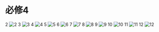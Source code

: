 # 必修4

2
![2](../../book/人教版高中数学A版必修4/人教版高中数学A版必修4_2.png)
3
![3](../../book/人教版高中数学A版必修4/人教版高中数学A版必修4_3.png)
4
![4](../../book/人教版高中数学A版必修4/人教版高中数学A版必修4_4.png)
5
![5](../../book/人教版高中数学A版必修4/人教版高中数学A版必修4_5.png)
6
![6](../../book/人教版高中数学A版必修4/人教版高中数学A版必修4_6.png)
7
![7](../../book/人教版高中数学A版必修4/人教版高中数学A版必修4_7.png)
8
![8](../../book/人教版高中数学A版必修4/人教版高中数学A版必修4_8.png)
9
![9](../../book/人教版高中数学A版必修4/人教版高中数学A版必修4_9.png)
10
![10](../../book/人教版高中数学A版必修4/人教版高中数学A版必修4_10.png)
11
![11](../../book/人教版高中数学A版必修4/人教版高中数学A版必修4_11.png)
12
![12](../../book/人教版高中数学A版必修4/人教版高中数学A版必修4_12.png)
